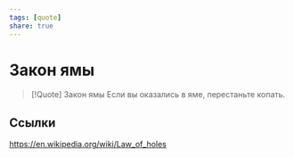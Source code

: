 ```yaml
---
tags: [quote]
share: true
---
```

# Закон ямы
> [!Quote] Закон ямы
> Если вы оказались в яме, перестаньте копать.

## Ссылки
https://en.wikipedia.org/wiki/Law_of_holes
